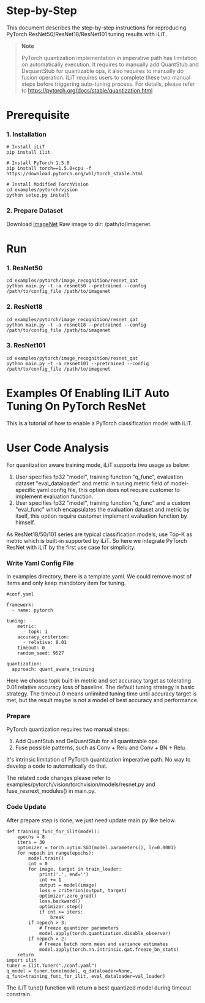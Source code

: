 Step-by-Step
============

This document describes the step-by-step instructions for reproducing PyTorch ResNet50/ResNet18/ResNet101 tuning results with iLiT.

> **Note**
>
> PyTorch quantization implementation in imperative path has limitation on automatically execution.
> It requires to manually add QuantStub and DequantStub for quantizable ops, it also requires to manually do fusion operation.
> ILiT requires users to complete these two manual steps before triggering auto-tuning process.
> For details, please refer to https://pytorch.org/docs/stable/quantization.html

# Prerequisite

### 1. Installation

  ```Shell
  # Install iLiT
  pip install ilit

  # Install PyTorch 1.5.0
  pip install torch==1.5.0+cpu -f https://download.pytorch.org/whl/torch_stable.html
  
  # Install Modified TorchVision
  cd examples/pytorch/vision
  python setup.py install
  ```

### 2. Prepare Dataset

  Download [ImageNet](http://www.image-net.org/) Raw image to dir: /path/to/imagenet.


# Run

### 1. ResNet50

  ```Shell
  cd examples/pytorch/image_recognition/resnet_qat
  python main.py -t -a resnet50 --pretrained --config /path/to/config_file /path/to/imagenet
  ```

### 2. ResNet18

  ```Shell
  cd examples/pytorch/image_recognition/resnet_qat
  python main.py -t -a resnet18 --pretrained --config /path/to/config_file /path/to/imagenet
  ```

### 3. ResNet101

  ```Shell
  cd examples/pytorch/image_recognition/resnet_qat
  python main.py -t -a resnet101 --pretrained --config /path/to/config_file /path/to/imagenet
  ```

Examples Of Enabling ILiT Auto Tuning On PyTorch ResNet
=======================================================

This is a tutorial of how to enable a PyTorch classification model with iLiT.

# User Code Analysis

For quantization aware training mode, iLiT supports two usage as below:

1. User specifies fp32 "model", training function "q_func", evaluation dataset "eval_dataloader" and metric in tuning.metric field of model-specific yaml config file, this option does not require customer to implement evaluation function.
2. User specifies fp32 "model", training function "q_func" and a custom "eval_func" which encapsulates the evaluation dataset and metric by itself, this option require customer implement evaluation function by himself.

As ResNet18/50/101 series are typical classification models, use Top-K as metric which is built-in supported by iLiT. So here we integrate PyTorch ResNet with iLiT by the first use case for simplicity.

### Write Yaml Config File

In examples directory, there is a template.yaml. We could remove most of items and only keep mandotory item for tuning. 


```
#conf.yaml

framework:
  - name: pytorch

tuning:
    metric:
      - topk: 1
    accuracy_criterion:
      - relative: 0.01
    timeout: 0
    random_seed: 9527

quantization:
  approach: quant_aware_training
```

Here we choose topk built-in metric and set accuracy target as tolerating 0.01 relative accuracy loss of baseline. The default tuning strategy is basic strategy. The timeout 0 means unlimited tuning time until accuracy target is met, but the result maybe is not a model of best accuracy and performance.

### Prepare

PyTorch quantization requires two manual steps:

1. Add QuantStub and DeQuantStub for all quantizable ops.
2. Fuse possible patterns, such as Conv + Relu and Conv + BN + Relu.

It's intrinsic limitation of PyTorch quantization imperative path. No way to develop a code to automatically do that.

The related code changes please refer to examples/pytorch/vision/torchvision/models/resnet.py and fuse_resnext_modules() in main.py.

### Code Update

After prepare step is done, we just need update main.py like below.

```
def training_func_for_ilit(model):
    epochs = 8
    iters = 30
    optimizer = torch.optim.SGD(model.parameters(), lr=0.0001)
    for nepoch in range(epochs):
        model.train()
        cnt = 0
        for image, target in train_loader:
            print('.', end='')
            cnt += 1
            output = model(image)
            loss = criterion(output, target)
            optimizer.zero_grad()
            loss.backward()
            optimizer.step()
            if cnt >= iters:
                break
        if nepoch > 3:
            # Freeze quantizer parameters
            model.apply(torch.quantization.disable_observer)
        if nepoch > 2:
            # Freeze batch norm mean and variance estimates
            model.apply(torch.nn.intrinsic.qat.freeze_bn_stats)
    return
import ilit
tuner = ilit.Tuner("./conf.yaml")
q_model = tuner.tune(model, q_dataloader=None, q_func=training_func_for_ilit, eval_dataloader=val_loader)
```

The iLiT tune() function will return a best quantized model during timeout constrain.
